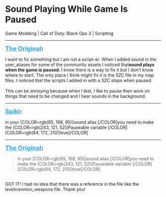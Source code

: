 # Sound Playing While Game Is Paused
Game Modding | Call of Duty: Black Ops 3 | Scripting

---
<strong style="font-size: 1.4em;"><span style="text-decoration: underline;text-decoration-color: #34a7f9;"><span style="color:#34a7f9;">The Original</span></span>:</strong>

<p>I want to fix something but I am not a script-er. When I added sound in the user_aliases for some of the community assets I noticed that<strong>sound plays when the game is paused. </strong>I know there is a way to fix it but I don&#39;t know where to start. The only place I think might fix it is the SZC file in my map files. I noticed that the scripts I added in with a SZC stops when paused. <br /><br />This can be annoying because when I test, I like to pause then work on things that need to be changed and I hear sounds in the background.</p>

---
<strong style="font-size: 1.4em;"><span style="text-decoration: underline;text-decoration-color: #34a7f9;"><span style="color:#34a7f9;">Spiki</span></span>:</strong>

<p>in your [COLOR=rgb(65, 168, 95)]sound alias [/COLOR]you need to make the [COLOR=rgb(243, 121, 52)]Pauseable variable [/COLOR][COLOR=rgb(84, 172, 210)]true[/COLOR]</p>

---
<strong style="font-size: 1.4em;"><span style="text-decoration: underline;text-decoration-color: #34a7f9;"><span style="color:#34a7f9;">The Original</span></span>:</strong>

<p><blockquote>in your [COLOR=rgb(65, 168, 95)]sound alias [/COLOR]you need to make the [COLOR=rgb(243, 121, 52)]Pauseable variable [/COLOR][COLOR=rgb(84, 172, 210)]true[/COLOR]<br /></blockquote><br />GOT IT! I had no idea that there was a reference in the file like the levelcommon_weapons file. Thank you!</p>
